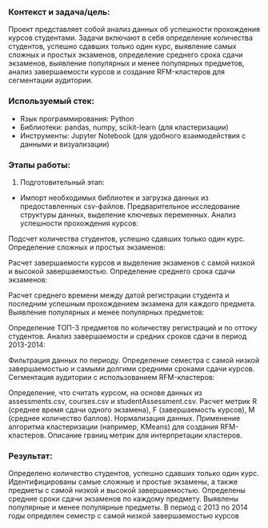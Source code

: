 ### Контекст и задача/цель:
Проект представляет собой анализ данных об успешности прохождения курсов студентами. Задачи включают в себя определение количества студентов, успешно сдавших только один курс, выявление самых сложных и простых экзаменов, определение среднего срока сдачи экзаменов, выявление популярных и менее популярных предметов, анализ завершаемости курсов и создание RFM-кластеров для сегментации аудитории.

### Используемый стек:
  - Язык программирования: Python
  - Библиотеки: pandas, numpy, scikit-learn (для кластеризации)
  - Инструменты: Jupyter Notebook (для удобного взаимодействия с данными и визуализации)
### Этапы работы:
1. Подготовительный этап:

 - Импорт необходимых библиотек и загрузка данных из предоставленных csv-файлов.
Предварительное исследование структуры данных, выделение ключевых переменных.
Анализ успешности прохождения курсов:

Подсчет количества студентов, успешно сдавших только один курс.
Определение сложных и простых экзаменов:

Расчет завершаемости курсов и выделение экзаменов с самой низкой и высокой завершаемостью.
Определение среднего срока сдачи экзаменов:

Расчет среднего времени между датой регистрации студента и последним успешным прохождением экзамена для каждого предмета.
Выявление популярных и менее популярных предметов:

Определение ТОП-3 предметов по количеству регистраций и по оттоку студентов.
Анализ завершаемости и средних сроков сдачи в период 2013-2014:

Фильтрация данных по периоду.
Определение семестра с самой низкой завершаемостью и самыми долгими средними сроками сдачи курсов.
Сегментация аудитории с использованием RFM-кластеров:

Определение, что считать курсом, на основе данных из assessments.csv, courses.csv и studentAssessment.csv.
Расчет метрик R (среднее время сдачи одного экзамена), F (завершаемость курсов), M (среднее количество баллов).
Нормализация данных.
Применение алгоритма кластеризации (например, KMeans) для создания RFM-кластеров.
Описание границ метрик для интерпретации кластеров.
### Результат:
Определено количество студентов, успешно сдавших только один курс.
Идентифицированы самые сложные и простые экзамены, а также предметы с самой низкой и высокой завершаемостью.
Определены средние сроки сдачи экзаменов по каждому предмету.
Выявлены популярные и менее популярные предметы.
В период с 2013 по 2014 годы определен семестр с самой низкой завершаемостью курсов
